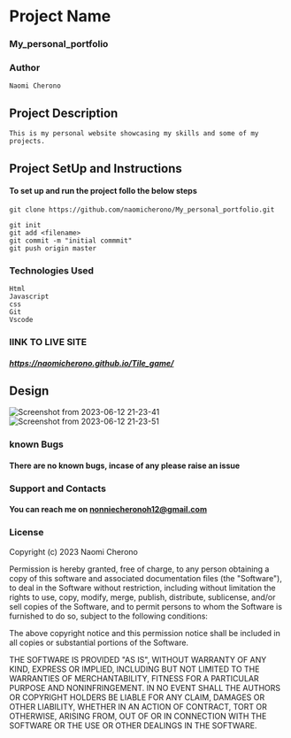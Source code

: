 # Project Name

### My_personal_portfolio
### Author 
``` 
Naomi Cherono

```
## Project Description
```
This is my personal website showcasing my skills and some of my projects.

```

## Project SetUp and Instructions
#### To set up and run the project follo the below steps

```
git clone https://github.com/naomicherono/My_personal_portfolio.git

git init
git add <filename>
git commit -m "initial commmit"
git push origin master

```
### Technologies Used
```
Html
Javascript
css
Git 
Vscode

```

### lINK TO LIVE SITE
##### https://naomicherono.github.io/Tile_game/

## Design
![Screenshot from 2023-06-12 21-23-41](https://github.com/naomicherono/My_personal_portfolio/assets/132652298/73b5cf9c-de41-4ce2-bf23-f4591ed07160)
![Screenshot from 2023-06-12 21-23-51](https://github.com/naomicherono/My_personal_portfolio/assets/132652298/7402b5b5-c931-48ae-928c-503ebd6771bb)



### known Bugs
#### There are no known bugs, incase of any please raise an issue

### Support and Contacts

#### You can reach me on nonniecheronoh12@gmail.com
### License

Copyright (c) 2023 Naomi Cherono

Permission is hereby granted, free of charge, to any person obtaining a copy
of this software and associated documentation files (the "Software"), to deal
in the Software without restriction, including without limitation the rights
to use, copy, modify, merge, publish, distribute, sublicense, and/or sell
copies of the Software, and to permit persons to whom the Software is
furnished to do so, subject to the following conditions:

The above copyright notice and this permission notice shall be included in all
copies or substantial portions of the Software.

THE SOFTWARE IS PROVIDED "AS IS", WITHOUT WARRANTY OF ANY KIND, EXPRESS OR
IMPLIED, INCLUDING BUT NOT LIMITED TO THE WARRANTIES OF MERCHANTABILITY,
FITNESS FOR A PARTICULAR PURPOSE AND NONINFRINGEMENT. IN NO EVENT SHALL THE
AUTHORS OR COPYRIGHT HOLDERS BE LIABLE FOR ANY CLAIM, DAMAGES OR OTHER
LIABILITY, WHETHER IN AN ACTION OF CONTRACT, TORT OR OTHERWISE, ARISING FROM,
OUT OF OR IN CONNECTION WITH THE SOFTWARE OR THE USE OR OTHER DEALINGS IN THE
SOFTWARE.